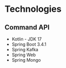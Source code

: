 # Technologies

## Command API
- Kotlin - JDK 17
- Spring Boot 3.4.1
- Spring Kafka
- Spring Web
- Spring Mongo